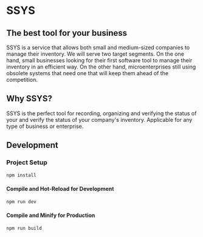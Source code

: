 # SSYS

## The best tool for your business

SSYS is a service that allows both small and medium-sized companies to manage their inventory. We will serve two target segments. On the one hand, small businesses looking for their first software tool to manage their inventory in an efficient way. On the other hand, microenterprises still using obsolete systems that need one that will keep them ahead of the competition. 

## Why SSYS?

SSYS is the perfect tool for recording, organizing and verifying the status of your and verify the status of your company's inventory. Applicable for any type of business or enterprise.

## Development

### Project Setup

```sh
npm install
```

#### Compile and Hot-Reload for Development

```sh
npm run dev
```

#### Compile and Minify for Production

```sh
npm run build
```
